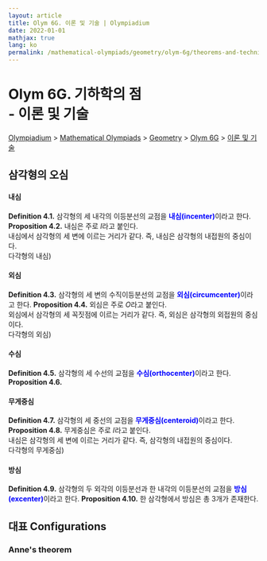 ```yaml
---
layout: article
title: Olym 6G. 이론 및 기술 | Olympiadium
date: 2022-01-01
mathjax: true
lang: ko
permalink: /mathematical-olympiads/geometry/olym-6g/theorems-and-techniques/
---
```

# Olym 6G. 기하학의 점 <br> <ssup> - 이론 및 기술</ssup>

<a href="{{ site.homeurl }}">Olympiadium</a> > <a href="{{ site.homeurl }}mathematical-olympiads/">Mathematical Olympiads</a> > <a href="{{ site.homeurl }}mathematical-olympiads/geometry/">Geometry</a> > <a href="{{ site.homeurl }}mathematical-olympiads/geometry/olym-6g/">Olym 6G</a> > <a href="{{ site.homeurl }}mathematical-olympiads/geometry/olym-6g/theorems-and-techniques/">이론 및 기술</a>

## 삼각형의 오심
#### 내심
<yellowboard><b>Definition 4.1.</b> 삼각형의 세 내각의 이등분선의 교점을 <span style="color:blue"><b>내심(incenter)</b></span>이라고 한다. </yellowboard>
<orangeboard><b>Proposition 4.2.</b> 내심은 주로 $I$라고 붙인다. <br> 내심에서 삼각형의 세 변에 이르는 거리가 같다. 즉, 내심은 삼각형의 내접원의 중심이다. <br> 다각형의 내심)</orangeboard>
#### 외심
<yellowboard><b>Definition 4.3.</b> 삼각형의 세 변의 수직이등분선의 교점을 <span style="color:blue"><b>외심(circumcenter)</b></span>이라고 한다. </yellowboard>
<orangeboard><b>Proposition 4.4.</b> 외심은 주로 $O$라고 붙인다. <br> 외심에서 삼각형의 세 꼭짓점에 이르는 거리가 같다. 즉, 외심은 삼각형의 외접원의 중심이다. <br> 다각형의 외심)</orangeboard>
#### 수심
<yellowboard><b>Definition 4.5.</b> 삼각형의 세 수선의 교점을 <span style="color:blue"><b>수심(orthocenter)</b></span>이라고 한다. </yellowboard>
<orangeboard><b>Proposition 4.6.</b> </orangeboard>
#### 무게중심
<yellowboard><b>Definition 4.7.</b> 삼각형의 세 중선의 교점을 <span style="color:blue"><b>무게중심(centeroid)</b></span>이라고 한다. </yellowboard>
<orangeboard><b>Proposition 4.8.</b> 무게중심은 주로 $I$라고 붙인다. <br> 내심은 삼각형의 세 변에 이르는 거리가 같다. 즉, 삼각형의 내접원의 중심이다. <br> 다각형의 무게중심) </orangeboard>
#### 방심
<yellowboard><b>Definition 4.9.</b> 삼각형의 두 외각의 이등분선과 한 내각의 이등분선의 교점을 <span style="color:blue"><b>방심(excenter)</b></span>이라고 한다. </yellowboard>
<orangeboard><b>Proposition 4.10.</b> 한 삼각형에서 방심은 총 3개가 존재한다. </orangeboard>

### 

## 대표 Configurations
### Anne's theorem